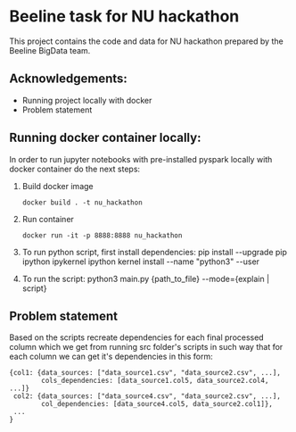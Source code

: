 # Beeline task for NU hackathon 

This project contains the code and data for NU hackathon prepared by the Beeline BigData team.


## Acknowledgements:
- Running project locally with docker
- Problem statement


## Running docker container locally:
In order to run jupyter notebooks with pre-installed pyspark locally with docker container do the next steps:

1. Build docker image

    ```
    docker build . -t nu_hackathon
    ```
2. Run container 
    ```
    docker run -it -p 8888:8888 nu_hackathon

    ```
3. To run python script, first install dependencies:
    pip install --upgrade pip ipython ipykernel
    ipython kernel install --name "python3" --user

4. To run the script:
    python3 main.py {path_to_file} --mode={explain | script}

## Problem statement

Based on the scripts recreate dependencies for each final processed column which we get from running src folder's scripts in such way that for each column we can get it's dependencies in this form:

```
{col1: {data_sources: ["data_source1.csv", "data_source2.csv", ...],
        cols_dependencies: [data_source1.col5, data_source2.col4, ...]}
 col2: {data_sources: ["data_source4.csv", "data_source2.csv", ...],
        col_dependencies: [data_source4.col5, data_source2.col1]},
 ...
}
```




